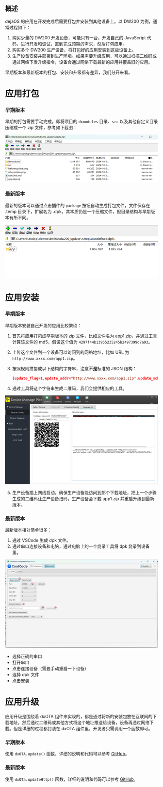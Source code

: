 ## 概述

dejaOS 的应用在开发完成后需要打包并安装到其他设备上。以 DW200 为例，通常过程如下：

1. 购买少量的 DW200 开发设备，可能只有一台，开发自己的 JavaScript 代码，进行开发和调试，直到完成预期的需求，然后打包应用。
2. 购买多个 DW200 生产设备，将打包好的应用安装到这些设备上。
3. 生产设备安装并部署到生产环境。如果需要升级应用，可以通过扫描二维码或通过网络下发升级指令，设备会通过网络下载最新的应用并覆盖旧的应用。

早期版本和最新版本的打包、安装和升级都有差异，我们分开来看。

# 应用打包

### 早期版本

早期的打包需要手动完成，即将项目的 `dxmodules` 目录、`src` 以及其他自定义目录压缩成一个 zip 文件，参考如下截图：

![alt text](image/app_zip1.png)

### 最新版本

最新的版本可以通过点击插件的 `package` 按钮自动生成打包文件，文件保存在 .temp 目录下，扩展名为 .dpk，其本质仍是一个压缩文件，但目录结构与早期版本有所不同。

![alt text](image/app_zip2.png)

# 应用安装

### 早期版本

早期版本安装自己开发的应用比较繁琐：

1. 首先将应用打包成早期版本的 zip 文件，比如文件名为 app1.zip，并通过工具计算该文件的 md5，假设这个值为 `4297f44b13955235245b2497399d7a93`。
2. 上传这个文件到一个设备可以访问到的网络地址，比如 URL 为 `http://www.xxxx.com/app1.zip`。
3. 按照规则拼接成以下结构的字符串，注意**不是**标准的 JSON 结构：

    ``` json
    {update_flag=1,update_addr="http://www.xxxx.com/app1.zip",update_md5="4297f44b13955235245b2497399d7a93"}
    ```

4. 通过工具将这个字符串生成二维码，我们会提供相应的工具。

![alt text](image/app_install1.png)

5. 生产设备插上网线启动，确保生产设备能访问到那个下载地址，把上一个步骤生成的二维码让生产设备扫码，生产设备会下载 app1.zip 并重启升级到最新版本。

### 最新版本

最新版本相对简单很多：

1. 通过 VSCode 生成 dpk 文件。
2. 通过串口连接设备和电脑，通过电脑上的一个烧录工具将 dpk 烧录到设备里。

![alt text](image/app_install2.png)

 - 选择正确的串口
 - 打开串口
 - 点击连接设备（需要手动重启一下设备）
 - 选择 dpk 文件
 - 点击安装

# 应用升级

应用升级是围绕着 dxOTA 组件来实现的，都是通过将新的安装包放在互联网的下载地址，然后通过二维码或其他方式将这个地址推送给设备，设备再通过网络下载。但是详细的过程都封装在 dxOTA 组件里，开发者只需调用一个函数即可。

### 早期版本

使用 `dxOTA.update()` 函数，详细的说明和代码可以参考 [GitHub](https://github.com/duoxianwulian/DejaOS/tree/main/demos/dw200/dw200_update)。

### 最新版本

使用 `dxOTa.updateHttp()` 函数，详细的说明和代码可以参考 [GitHub](https://github.com/duoxianwulian/DejaOS/tree/main/demos/dw200/dw200_update_new)。
